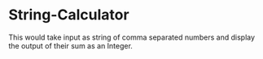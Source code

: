 # String-Calculator
This would take input as string of comma separated numbers and display the output of their sum as an Integer.

